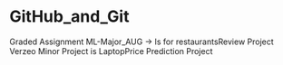 # GitHub_and_Git
Graded Assignment
ML-Major_AUG -> Is for restaurantsReview Project
Verzeo Minor Project is LaptopPrice Prediction Project
